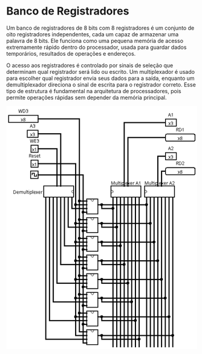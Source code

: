 # Banco de Registradores

Um banco de registradores de 8 bits com 8 registradores é um conjunto de oito registradores independentes, cada um capaz de armazenar uma palavra de 8 bits. Ele funciona como uma pequena memória de acesso extremamente rápido dentro do processador, usada para guardar dados temporários, resultados de operações e endereços.

O acesso aos registradores é controlado por sinais de seleção que determinam qual registrador será lido ou escrito. Um multiplexador é usado para escolher qual registrador envia seus dados para a saída, enquanto um demultiplexador direciona o sinal de escrita para o registrador correto. Esse tipo de estrutura é fundamental na arquitetura de processadores, pois permite operações rápidas sem depender da memória principal.

![Bank](images/register-bank.png)
